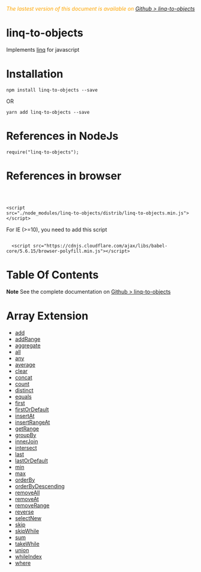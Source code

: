  <div class="Note" style="color:orange;font-style:italic">
 
The lastest version of this document is available on [Github > linq-to-objects](https://github.com/Sylvain59650/linq-to-objects/blob/master/README.md)
</div>




# linq-to-objects
Implements [linq](https://docs.microsoft.com/en-us/dotnet/csharp/programming-guide/concepts/linq/) for javascript



# Installation

    npm install linq-to-objects --save

OR

    yarn add linq-to-objects --save

# References in NodeJs

    require("linq-to-objects");

# References in browser 
<code>

  &lt;script src="./node_modules/linq-to-objects/distrib/linq-to-objects.min.js"&gt;&lt;/script&gt;
</code>

For IE (>=10), you need to add this script

<code>
  &lt;script src="https://cdnjs.cloudflare.com/ajax/libs/babel-core/5.6.15/browser-polyfill.min.js"&gt;&lt;/script&gt;
</code>


# Table Of Contents

**Note** See the complete documentation on [Github > linq-to-objects](https://github.com/Sylvain59650/linq-to-objects/blob/master/README.md)

# Array Extension
 - [add](docs/Array.md#add)
 - [addRange](docs/Array.md#addrange)
 - [aggregate](docs/Array.md#aggregate)
 - [all](docs/Array.md#all)
 - [any](docs/Array.md#any)
 - [average](docs/Array.md#average)
 - [clear](docs/Array.md#clear)
 - [concat](docs/Array.md#concat)
 - [count](docs/Array.md#count)
 - [distinct](docs/Array.md#distinct)
 - [equals](docs/Array.md#equals)
 - [first](docs/Array.md#first)
 - [firstOrDefault](docs/Array.md#firstordefault)
 - [insertAt](docs/Array.md#insertat)
 - [insertRangeAt](docs/Array.md#insertrangeat)
 - [getRange](docs/Array.md#getrange)
 - [groupBy](docs/Array.md#groupby)
 - [innerJoin](docs/Array.md#innerjoin)
 - [intersect](docs/Array.md#intersect)
 - [last](docs/Array.md#last)
 - [lastOrDefault](docs/Array.md#lastordefault)
 - [min](docs/Array.md#min)
 - [max](docs/Array.md#max)
 - [orderBy](docs/Array.md#orderby)
 - [orderByDescending](docs/Array.md#orderbydescending)
 - [removeAll](docs/Array.md#removeall)
 - [removeAt](docs/Array.md#removeat)
 - [removeRange](docs/Array.md#removerange)
 - [reverse](docs/Array.md#reverse)
 - [selectNew](docs/Array.md#selectnew)
 - [skip](docs/Array.md#skip)
 - [skipWhile](docs/Array/md#skipwhile)
 - [sum](docs/Array.md#sum)
 - [takeWhile](docs/Array.md#takewhile)
 - [union](docs/Array.md#union)
 - [whileIndex](docs/Array/md#whileindex)
 - [where](docs/Array.md#where)